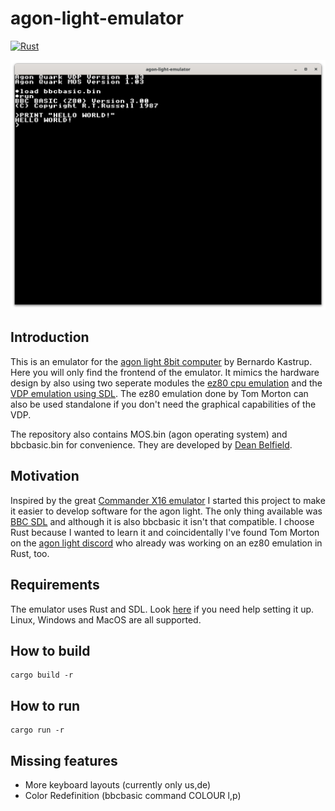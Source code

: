 # agon-light-emulator

[![Rust](https://github.com/astralaster/agon-light-emulator/actions/workflows/rust.yml/badge.svg)](https://github.com/astralaster/agon-light-emulator/actions/workflows/rust.yml)

![Screenshot of the emulator running bbcbasic.](screenshots/bbcbasic_hello_world.png)

## Introduction

This is an emulator for the [agon light 8bit computer](https://www.thebyteattic.com/p/agon.html) by Bernardo Kastrup. Here you will only find the frontend of the emulator. It mimics the hardware design by also using two seperate modules the [ez80 cpu emulation](https://github.com/tomm/agon-cpu-emulator) and the [VDP emulation using SDL](https://github.com/astralaster/agon-light-vdp). The ez80 emulation done by Tom Morton can also be used standalone if you don't need the graphical capabilities of the VDP.

The repository also contains MOS.bin (agon operating system) and bbcbasic.bin for convenience. They are developed by [Dean Belfield](https://github.com/breakintoprogram).

## Motivation
Inspired by the great [Commander X16 emulator](https://github.com/x16community/x16-emulator) I started this project to make it easier to develop software for the agon light. The only thing available was [BBC SDL](https://www.bbcbasic.co.uk/bbcsdl/index.html) and although it is also bbcbasic it isn't that compatible. I choose Rust because I wanted to learn it and coincidentally I've found Tom Morton on the [agon light discord](https://discord.gg/Ef7JRs8tF3) who already was working on an ez80 emulation in Rust, too.

## Requirements
The emulator uses Rust and SDL. Look [here](https://github.com/Rust-SDL2/rust-sdl2) if you need help setting it up. Linux, Windows and MacOS are all supported.

## How to build

```shell
cargo build -r
```

## How to run

```shell
cargo run -r
```

## Missing features
* More keyboard layouts (currently only us,de)
* Color Redefinition (bbcbasic command COLOUR l,p)
